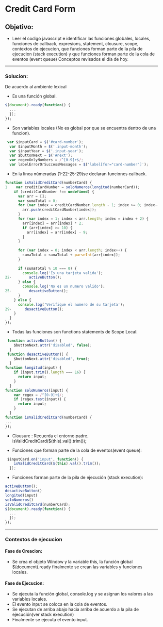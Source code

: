 # Credit Card Form

## Objetivo:
- Leer el codigo javascript e identificar las funciones globales, locales, funciones de callback, expresions, statement, clousure, scope, contextos de ejecucion, que funciones forman parte de la pila de ejecucion (stack execution) y que funciones forman parte de la cola de eventos (event queue) Conceptos revisados el día de hoy.

***

### Solucion:

De acuerdo al ambiente lexical
* Es una función global.
```js
$(document).ready(function() {
  ...
  });  
});
```
* Son variables locales (No es global por que se encuentra dentro de una funcion).
```js
 var $inputCard = $('#card-number');
  var $inputMonth = $('.input-month');
  var $inputYear = $('.input-year');
  var $buttonNext = $('#next');
  var regexOnlyNumbers = /^[0-9]+$/;
  var labelErrorOrSuccessMessages = $('label[for="card-number"]');
 ``` 
* En la linea númeradas (1-22-25-29)se declaran funciones callback.
```js
function isValidCreditCard(numberCard) {
1    var creditCardNumber = soloNumeros(longitud(numberCard));
    if (creditCardNumber !== undefined) {
      var arr = [];
      var sumaTotal = 0;
      for (var index = creditCardNumber.length - 1; index >= 0; index--) {
        arr.push(creditCardNumber[index]);
      }
      for (var index = 1; index < arr.length; index = index + 2) {
        arr[index] = arr[index] * 2;
        if (arr[index] >= 10) {
          arr[index] = arr[index] - 9;
        }    
      }
     
      for (var index = 0; index < arr.length; index++) {
        sumaTotal = sumaTotal + parseInt(arr[index]);
      }
     
      if (sumaTotal % 10 === 0) {
        console.log('Es una tarjeta valida');
22-        activeButton();
      } else {
        console.log('No es un numero valido');
25-        desactiveButton();
      }
    } else {
      console.log('Verifique el numero de su tarjeta'); 
29-      desactiveButton();  
    }
  }
});
```
* Todas las funciones son functions statements de Scope Local.

```js
 function activeButton() {
    $buttonNext.attr('disabled', false);
  } 
 function desactiveButton() {  
    $buttonNext.attr('disabled', true);
  } 
function longitud(input) {
    if (input.trim().length === 16) {
      return input;
    }
  }
function soloNumeros(input) {
    var regex = /^[0-9]+$/;
    if (regex.test(input)) {
      return input;
    }
  }
function isValidCreditCard(numberCard) {
...
});
```
* Clousure :
Recuerda el entorno padre.
isValidCreditCard($(this).val().trim());


* Funciones que forman parte de la cola de eventos(event queue):
```js
 $inputCard.on('input', function() {
    isValidCreditCard($(this).val().trim());
  });
```

* Funciones forman parte de la pila de ejecución (stack execution):
```js
activeButton();
desactiveButton()
longitud(input)
soloNumeros()
isValidCreditCard(numberCard);
$(document).ready(function() {
  ...
  });  
});
```
***
### Contextos de ejecucion

#### Fase de Creacion:
* Se crea el objeto Window y la variable this, la función global $(document).ready finalmente se crean las variables y funciones locales.

#### Fase de Ejecucion:
* Se ejecuta la función global, console.log y se asignan los valores a las variables locales.
* El evento input se coloca en la cola de eventos.
* Se ejecutan de arriba abajo hacia arriba de acuerdo a la pila de ejecución(ver stack execution)
* Finalmente se ejecuta el evento input.


 
